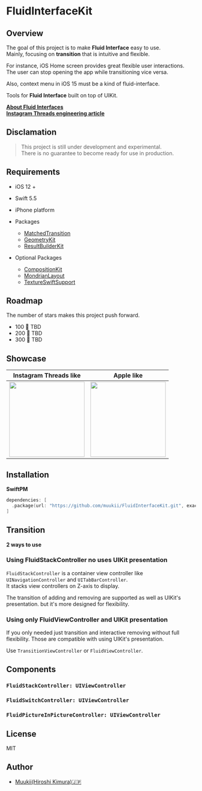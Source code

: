 # FluidInterfaceKit

## Overview

The goal of this project is to make **Fluid Interface** easy to use.  
Mainly, focusing on **transition** that is intuitive and flexible.

For instance, iOS Home screen provides great flexible user interactions.  
The user can stop opening the app while transitioning vice versa.

Also, context menu in iOS 15 must be a kind of fluid-interface.

Tools for **Fluid Interface** built on top of UIKit.

**[About Fluid Interfaces](https://medium.com/@nathangitter/building-fluid-interfaces-ios-swift-9732bb934bf5)**  
**[Instagram Threads engineering article](https://about.instagram.com/blog/engineering/on-building-a-fluid-user-interface)**

## Disclamation

> This project is still under development and experimental.  
There is no guarantee to become ready for use in production.

## Requirements

- iOS 12 +
- Swift 5.5
- iPhone platform
- Packages
  - [MatchedTransition](https://github.com/muukii/MatchedTransition)
  - [GeometryKit](https://github.com/muukii/GeometryKit)
  - [ResultBuilderKit](https://github.com/muukii/ResultBuilderKit.git)

- Optional Packages
  - [CompositionKit](https://github.com/muukii/CompositionKit)
  - [MondrianLayout](https://github.com/muukii/MondrianLayout)
  - [TextureSwiftSupport](https://github.com/TextureCommunity/TextureSwiftSupport)

## Roadmap

The number of stars makes this project push forward.

- 100 🌟 TBD
- 200 🌟 TBD
- 300 🌟 TBD

## Showcase

|Instagram Threads like | Apple like |
|---|---|
|<img width=200px src=https://user-images.githubusercontent.com/1888355/147848629-031e1c5c-0c52-4674-8d9a-dad034b6e87f.gif />| <img width=200px src=https://user-images.githubusercontent.com/1888355/147852736-9e926a14-d30f-40ad-9733-c92546d4f8b6.gif /> |

## Installation

**SwiftPM**

```swift
dependencies: [
  .package(url: "https://github.com/muukii/FluidInterfaceKit.git", exact: "<VERSION>")
]
```

## Transition

**2 ways to use**

### Using FluidStackController no uses UIKit presentation

`FluidStackController` is a container view controller like `UINavigationController` and `UITabBarController`.  
It stacks view controllers on Z-axis to display. 

The transition of adding and removing are supported as well as UIKit's presentation. but it's more designed for flexibility.

### Using only FluidViewController and UIKit presentation

If you only needed just transition and interactive removing without full flexibility.
Those are compatible with using UIKit's presentation.

Use `TransitionViewController` or `FluidViewController`.

## Components

### `FluidStackController: UIViewController`

### `FluidSwitchController: UIViewController`

### `FluidPictureInPictureController: UIViewController`

## License

MIT

## Author

- [Muukii(Hiroshi Kimura)🇯🇵 ](https://twitter.com/muukii_app)

